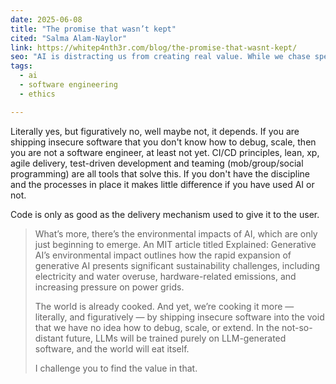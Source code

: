 ```yaml
---
date: 2025-06-08
title: "The promise that wasn’t kept"
cited: "Salma Alam-Naylor"
link: https://whitep4nth3r.com/blog/the-promise-that-wasnt-kept/
seo: "AI is distracting us from creating real value. While we chase speed and automation"
tags:
  - ai
  - software engineering
  - ethics

---
```


Literally yes, but figuratively no, well maybe not, it depends. If you are shipping insecure software that you don't know how to debug, scale, then you are not a software engineer, at least not yet. CI/CD principles, lean, xp, agile delivery, test-driven development and teaming (mob/group/social programming) are all tools that solve this. If you don't have the discipline and the processes in place it makes little difference if you have used AI or not.

Code is only as good as the delivery mechanism used to give it to the user.

> What’s more, there’s the environmental impacts of AI, which are only just beginning to emerge. An MIT article titled Explained: Generative AI’s environmental impact outlines how the rapid expansion of generative AI presents significant sustainability challenges, including electricity and water overuse, hardware-related emissions, and increasing pressure on power grids.
>
> The world is already cooked. And yet, we’re cooking it more — literally, and figuratively — by shipping insecure software into the void that we have no idea how to debug, scale, or extend. In the not-so-distant future, LLMs will be trained purely on LLM-generated software, and the world will eat itself.
>
> I challenge you to find the value in that.
